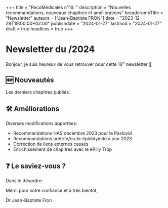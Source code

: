 +++
title = "RecoMédicales n°16: "
description = "Nouvelles recommandations, nouveaux chapitres et améliorations"
breadcrumbTitle = "Newsletter"
auteurs = ["Jean-Baptiste FRON"]
date = "2023-12-29T19:00:00+02:00"
publishdate = "2024-01-27"
lastmod = "2024-01-27"
draft = true
headless = true
+++

# Newsletter du /2024

Bonjour, je suis heureux de vous retrouver pour cette 16<sup>e</sup> newsletter 📰

## 🆕 Nouveautés

Les derniers chapitres publiés:



## 🛠️ Améliorations

Diverses modifications apportées:

- Recommandations HAS décembre 2023 pour le Paxlovid
- Recommandations urétrite/orchi-épididymite à jour 2023
- Correction de liens externes cassés
- Enrichissement de chapitres avec le ePilly Trop

## ❓ Le saviez-vous ?

Dans le désordre:



Merci pour votre confiance et à très bientôt,

Dr Jean-Baptiste Fron
